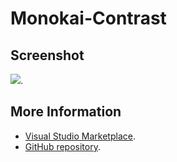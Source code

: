 # Monokai-Contrast



## Screenshot
![](https://raw.githubusercontent.com/gerane/VSCodeThemes/master/gerane.Theme-Monokai-Contrast/screenshot.png).


## More Information
* [Visual Studio Marketplace](https://marketplace.visualstudio.com/items/gerane.Theme-Monokai-Contrast).
* [GitHub repository](https://github.com/gerane/VSCodeThemes).
